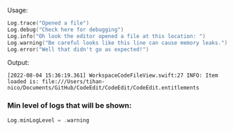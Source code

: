 Usage:

``` swift
Log.trace("Opened a file")
Log.debug("Check here for debugging")
Log.info("Oh look the editor opened a file at this location: ")
Log.warning("Be careful looks like this line can cause memory leaks.")
Log.error("Well that didn't go as expected!")
```
Output:
```
[2022-08-04 15:36:19.361] WorkspaceCodeFileView.swift:27 INFO: Item loaded is: file:///Users/tihan-nico/Documents/GitHub/CodeEdit/CodeEdit/CodeEdit.entitlements
```

### Min level of logs that will be shown:
``` swift
Log.minLogLevel = .warning
```
